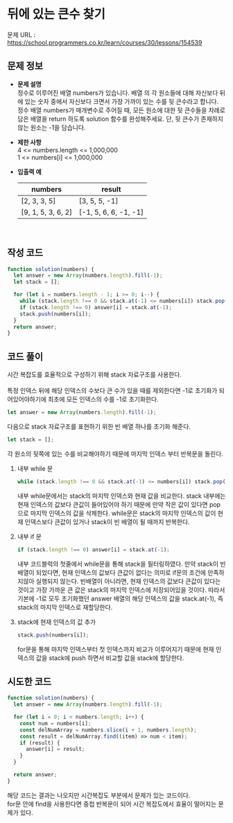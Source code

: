 # 뒤에 있는 큰수 찾기

문제 URL : https://school.programmers.co.kr/learn/courses/30/lessons/154539

## 문제 정보

- **문제 설명**<br>
  정수로 이루어진 배열 numbers가 있습니다. 배열 의 각 원소들에 대해 자신보다 뒤에 있는 숫자 중에서 자신보다 크면서 가장 가까이 있는 수를 뒷 큰수라고 합니다.
  정수 배열 numbers가 매개변수로 주어질 때, 모든 원소에 대한 뒷 큰수들을 차례로 담은 배열을 return 하도록 solution 함수를 완성해주세요. 단, 뒷 큰수가 존재하지 않는 원소는 -1을 담습니다.

- **제한 사항**<br>
  4 <= numbers.length <= 1,000,000 <br>
  1 <= numbers[i] <= 1,000,000

- **입출력 예**<br>

  | numbers            | result                |
  | ------------------ | --------------------- |
  | [2, 3, 3, 5]       | [3, 5, 5, -1]         |
  | [9, 1, 5, 3, 6, 2] | [-1, 5, 6, 6, -1, -1] |

  <br>

## 작성 코드

```javascript
function solution(numbers) {
  let answer = new Array(numbers.length).fill(-1);
  let stack = [];

  for (let i = numbers.length - 1; i >= 0; i--) {
    while (stack.length !== 0 && stack.at(-1) <= numbers[i]) stack.pop();
    if (stack.length !== 0) answer[i] = stack.at(-1);
    stack.push(numbers[i]);
  }
  return answer;
}
```

## 코드 풀이

시간 복잡도를 효율적으로 구성하기 위해 stack 자료구조를 사용한다.<br><br>
특정 인덱스 뒤에 해당 인덱스의 수보다 큰 수가 있을 때를 제외한다면 -1로 초기화가 되어있어야하기에 최초에 모든 인덱스의 수를 -1로 초기화한다.

```javascript
let answer = new Array(numbers.length).fill(-1);
```

다음으로 stack 자료구조를 표현하기 위한 빈 배열 하나를 초기화 해준다.

```javascript
let stack = [];
```

각 원소의 뒷쪽에 있는 수를 비교해야하기 때문에 마지막 인덱스 부터 반복문을 돌린다.<br>

1. 내부 while 문

   ```javascript
   while (stack.length !== 0 && stack.at(-1) <= numbers[i]) stack.pop();
   ```

   내부 while문에서는 stack의 마지막 인덱스와 현재 값을 비교한다. stack 내부에는 현재 인덱스의 값보다 큰값이 들어있어야 하기 때문에 만약 작은 값이 있다면 pop으로 마지막 인덱스의 값을 삭제한다.
   while문은 stack의 마지막 인덱스의 값이 현재 인덱스보다 큰값이 있거나 stack이 빈 배열이 될 때까지 반복한다.

2. 내부 if 문

   ```javascript
   if (stack.length !== 0) answer[i] = stack.at(-1);
   ```

   내부 코드블럭의 첫줄에서 while문을 통해 stack을 필터링하였다.
   만약 stack이 빈배열이 되었다면, 현재 인덱스의 값보다 큰값이 없다는 의미로 if문의 조건에 만족하지않아 실행되지 않는다. 빈배열이 아니라면, 현재 인덱스의 값보다 큰값이 있다는 것이고 가장 가까운 큰 값은 stack의 마지막 인덱스에 저장되어있을 것이다. 따라서 기본에 -1로 모두 초기화했던 answer 배열의 해당 인덱스의 값을 stack.at(-1), 즉 stack의 마지막 인덱스로 재할당한다.

3. stack에 현재 인덱스의 값 추가

   ```javascript
   stack.push(numbers[i]);
   ```

   for문을 통해 마지막 인덱스부터 첫 인덱스까지 비교가 이루어지기 때문에 현재 인덱스의 값을 stack에 push 하면서 비교할 값을 stack에 할당한다.

## 시도한 코드

```javascript
function solution(numbers) {
  let answer = new Array(numbers.length).fill(-1);

  for (let i = 0; i < numbers.length; i++) {
    const num = numbers[i];
    const delNumArray = numbers.slice(i + 1, numbers.length);
    const result = delNumArray.find((item) => num < item);
    if (result) {
      answer[i] = result;
    }
  }

  return answer;
}
```

해당 코드는 결과는 나오지만 시간복잡도 부분에서 문제가 있는 코드이다.<br>
for문 안에 find을 사용한다면 중첩 반복문이 되어 시간 복잡도에서 효율이 떨어지는 문제가 있다.
